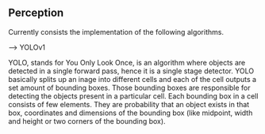 ## Perception

Currently consists the implementation of the following algorithms.

--> YOLOv1 <br/>

YOLO, stands for You Only Look Once, is an algorithm where objects are detected in a single forward pass, hence it is a single stage detector. YOLO basically splits up an inage into different cells and each of the cell outputs a set amount of bounding boxes. Those bounding boxes are responsible for detecting the objects present in a particular cell. Each bounding box in a cell consists of few elements. They are probability that an object exists in that box, coordinates and dimensions of the bounding box (like midpoint, width and height or two corners of the bounding box).
